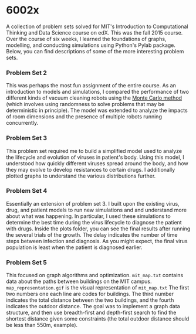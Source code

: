 # 6002x
A collection of problem sets solved for MIT's Introduction to Computational Thinking and Data Science course on edX.
This was the fall 2015 course. Over the course of six weeks, I learned the foundations of graphs, modelling, 
and conducting simulations using Python's Pylab package. Below, you can find descriptions of some of the more interesting problem sets.

### Problem Set 2
This was perhaps the most fun assignment of the entire course. As an introduction to models and simulations, I compared the performance
of two different kinds of vacuum cleaning robots using the [Monte Carlo method](https://en.wikipedia.org/wiki/Monte_Carlo_method)
(which involves using randomness to solve problems that may be deterministic in principle). 
The model was extended to analyze the impacts of room dimensions and the presence of multiple robots running concurrently. 

### Problem Set 3
This problem set required me to build a simplified model used to analyze the lifecycle and evolution of viruses in patient's body. Using 
this model, I understood how quickly different viruses spread around the body, and how they may evolve to develop resistances to certain
drugs. I additionally plotted graphs to understand the various distributions further. 

### Problem Set 4
Essentially an extension of problem set 3. I built upon the existing virus, drug, and patient models to run new simulations and 
and understand more about what was happening. In particular, I used these simulations to determine the best time during the virus
lifecycle to diagnose the patient with drugs. Inside the plots folder, you can see the final results after running the several trials 
of the growth. The delay indicates the number of time steps between infection and diagnosis. As you might expect, the final virus population is least when the patient is diagnosed earlier. 

### Problem Set 5
This focused on graph algorithms and optimization. `mit_map.txt` contains data about the paths between buildings on the MIT campus.
`map_representation.gif` is the visual representation of `mit_map.txt` The first two numbers one each line are codes for buildings. 
The third number indicates the total distance between the two buildings, and the fourth indicates the outdoor distance. 
The goal was to implement a graph data structure, and then use breadth-first and depth-first search to find the shortest distance 
given some constraints (the total outdoor distance should be less than 550m, example).
